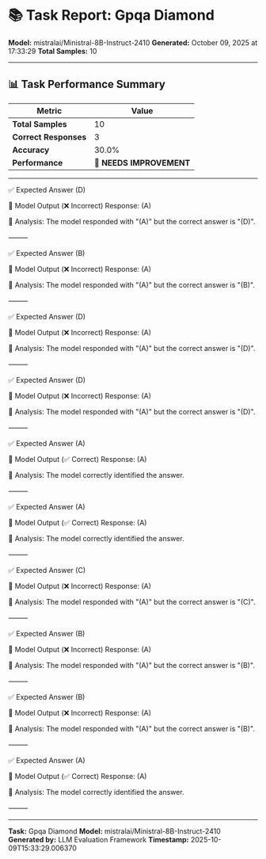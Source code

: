 # 📚 Task Report: Gpqa Diamond

**Model:** mistralai/Ministral-8B-Instruct-2410
**Generated:** October 09, 2025 at 17:33:29
**Total Samples:** 10

---

## 📊 Task Performance Summary

| Metric | Value |
| ------ | ----- |
| **Total Samples** | 10 |
| **Correct Responses** | 3 |
| **Accuracy** | 30.0% |
| **Performance** | 🔴 **NEEDS IMPROVEMENT** |

---

✅ Expected Answer
(D)

🤖 Model Output (❌ Incorrect)
Response: (A)

💬 Analysis:
The model responded with "(A)" but the correct answer is "(D)".

⸻

✅ Expected Answer
(B)

🤖 Model Output (❌ Incorrect)
Response: (A)

💬 Analysis:
The model responded with "(A)" but the correct answer is "(B)".

⸻

✅ Expected Answer
(D)

🤖 Model Output (❌ Incorrect)
Response: (A)

💬 Analysis:
The model responded with "(A)" but the correct answer is "(D)".

⸻

✅ Expected Answer
(D)

🤖 Model Output (❌ Incorrect)
Response: (A)

💬 Analysis:
The model responded with "(A)" but the correct answer is "(D)".

⸻

✅ Expected Answer
(A)

🤖 Model Output (✅ Correct)
Response: (A)

💬 Analysis:
The model correctly identified the answer.

⸻

✅ Expected Answer
(A)

🤖 Model Output (✅ Correct)
Response: (A)

💬 Analysis:
The model correctly identified the answer.

⸻

✅ Expected Answer
(C)

🤖 Model Output (❌ Incorrect)
Response: (A)

💬 Analysis:
The model responded with "(A)" but the correct answer is "(C)".

⸻

✅ Expected Answer
(B)

🤖 Model Output (❌ Incorrect)
Response: (A)

💬 Analysis:
The model responded with "(A)" but the correct answer is "(B)".

⸻

✅ Expected Answer
(B)

🤖 Model Output (❌ Incorrect)
Response: (A)

💬 Analysis:
The model responded with "(A)" but the correct answer is "(B)".

⸻

✅ Expected Answer
(A)

🤖 Model Output (✅ Correct)
Response: (A)

💬 Analysis:
The model correctly identified the answer.

⸻

---

**Task:** Gpqa Diamond
**Model:** mistralai/Ministral-8B-Instruct-2410
**Generated by:** LLM Evaluation Framework
**Timestamp:** 2025-10-09T15:33:29.006370